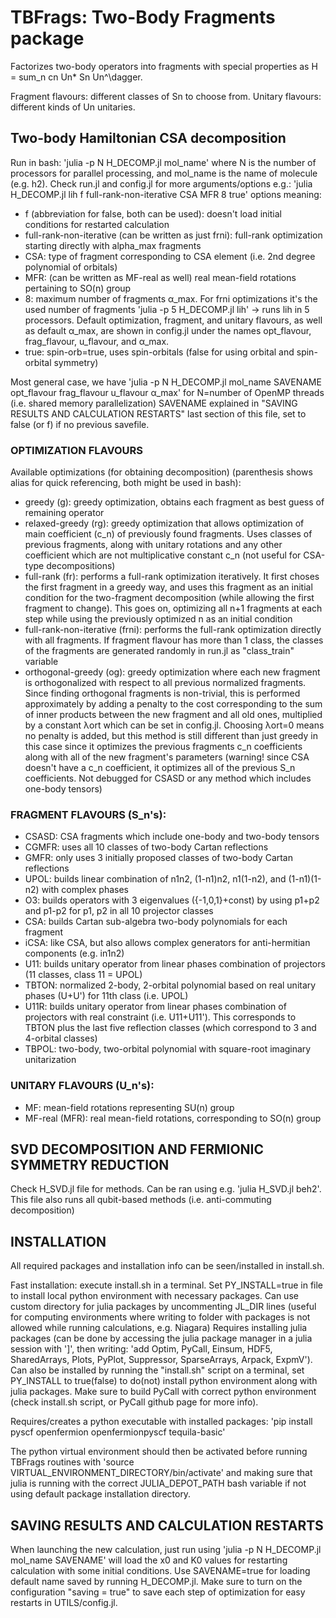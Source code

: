 #  TBFrags: Two-Body Fragments package 

Factorizes two-body operators into fragments with special properties as 
H = sum_n cn Un* Sn Un^\dagger.

Fragment flavours: different classes of Sn to choose from. Unitary flavours: different kinds of Un unitaries. 


## Two-body Hamiltonian CSA decomposition
Run in bash:
'julia -p N H_DECOMP.jl mol_name'
where N is the number of processors for parallel processing, and mol_name is the name of molecule (e.g. h2).
Check run.jl and config.jl for more arguments/options
e.g.:
'julia H_DECOMP.jl lih f full-rank-non-iterative CSA MFR 8 true'
    options meaning:
- f (abbreviation for false, both can be used): doesn't load initial conditions for restarted calculation
- full-rank-non-iterative (can be written as just frni): full-rank optimization starting directly with alpha_max fragments
- CSA: type of fragment corresponding to CSA element (i.e. 2nd degree polynomial of orbitals)
- MFR: (can be written as MF-real as well) real mean-field rotations pertaining to SO(n) group
- 8: maximum number of fragments α_max. For frni optimizations it's the used number of fragments
'julia -p 5 H_DECOMP.jl lih' -> runs lih in 5 processors. Default optimization, fragment, and unitary flavours, as well as default α_max, are shown in config.jl under the names opt_flavour, frag_flavour, u_flavour, and α_max.
- true: spin-orb=true, uses spin-orbitals (false for using orbital and spin-orbital symmetry)

Most general case, we have
'julia -p N H_DECOMP.jl mol_name SAVENAME opt_flavour frag_flavour u_flavour α_max'
for N=number of OpenMP threads (i.e. shared memory parallelization)
SAVENAME explained in "SAVING RESULTS AND CALCULATION RESTARTS" last section of this file, set to false (or f) if no previous savefile.

### OPTIMIZATION FLAVOURS
Available optimizations (for obtaining decomposition) (parenthesis shows alias for quick referencing, both might be used in bash):
- greedy (g): greedy optimization, obtains each fragment as best guess of remaining operator
- relaxed-greedy (rg): greedy optimization that allows optimization of main coefficient (c_n) of previously found fragments. Uses classes of previous fragments, along with unitary rotations and any other coefficient which are not multiplicative constant c_n (not useful for CSA-type decompositions)
- full-rank (fr): performs a full-rank optimization iteratively. It first choses the first fragment in a greedy way, and uses this fragment as an initial condition for the two-fragment decomposition (while allowing the first fragment to change). This goes on, optimizing all n+1 fragments at each step while using the previously optimized n as an initial condition
- full-rank-non-iterative (frni): performs the full-rank optimization directly with all fragments. If fragment flavour has more than 1 class, the classes of the fragments are generated randomly in run.jl as "class_train" variable
- orthogonal-greedy (og): greedy optimization where each new fragment is orthogonalized with respect to all previous normalized fragments. Since finding orthogonal fragments is non-trivial, this is performed approximately by adding a penalty to the cost corresponding to the sum of inner products between the new fragment and all old ones, multiplied by a constant λort which can be set in config.jl. Choosing λort=0 means no penalty is added, but this method is still different than just greedy in this case since it optimizes the previous fragments c_n coefficients along with all of the new fragment's parameters (warning! since CSA doesn't have a c_n coefficient, it optimizes all of the previous S_n coefficients. Not debugged for CSASD or any method which includes one-body tensors)


### FRAGMENT FLAVOURS (S_n's):
- CSASD: CSA fragments which include one-body and two-body tensors
- CGMFR: uses all 10 classes of two-body Cartan reflections
- GMFR: only uses 3 initially proposed classes of two-body Cartan reflections
- UPOL: builds linear combination of n1n2, (1-n1)n2, n1(1-n2), and (1-n1)(1-n2) with complex phases
- O3: builds operators with 3 eigenvalues ({-1,0,1}+const) by using p1+p2 and p1-p2 for p1, p2 in all 10 projector classes
- CSA: builds Cartan sub-algebra two-body polynomials for each fragment
- iCSA: like CSA, but also allows complex generators for anti-hermitian components (e.g. in1n2)
- U11: builds unitary operator from linear phases combination of projectors (11 classes, class 11 = UPOL)
- TBTON: normalized 2-body, 2-orbital polynomial based on real unitary phases (U+U') for 11th class (i.e. UPOL)
- U11R: builds unitary operator from linear phases combination of projectors with real constraint (i.e. U11+U11'). This corresponds to TBTON plus the last five reflection classes (which correspond to 3 and 4-orbital classes)
- TBPOL: two-body, two-orbital polynomial with square-root imaginary unitarization

### UNITARY FLAVOURS (U_n's):
- MF: mean-field rotations representing SU(n) group
- MF-real (MFR): real mean-field rotations, corresponding to SO(n) group


## SVD DECOMPOSITION AND FERMIONIC SYMMETRY REDUCTION
Check H_SVD.jl file for methods. Can be ran using e.g. 'julia H_SVD.jl beh2'. This file also runs all qubit-based methods (i.e. anti-commuting decomposition)
## INSTALLATION
All required packages and installation info can be seen/installed in install.sh.

Fast installation: execute install.sh in a terminal. Set PY_INSTALL=true in file to install local python environment with necessary packages. Can use custom directory for julia packages by uncommenting JL_DIR lines (useful for computing environments where writing to folder with packages is not allowed while running calculations, e.g. Niagara)
Requires installing julia packages (can be done by accessing the julia package manager in a julia session with ']', then writing: 'add Optim, PyCall, Einsum, HDF5, SharedArrays, Plots, PyPlot, Suppressor, SparseArrays, Arpack, ExpmV'). Can also be installed by running the "install.sh" script on a terminal, set PY_INSTALL to true(false) to do(not) install python environment along with julia packages. Make sure to build PyCall with correct python environment (check install.sh script, or PyCall github page for more info).

Requires/creates a python executable with installed packages:
'pip install pyscf openfermion openfermionpyscf tequila-basic'

The python virtual environment should then be activated before running TBFrags routines with
'source VIRTUAL_ENVIRONMENT_DIRECTORY/bin/activate'
and making sure that julia is running with the correct JULIA_DEPOT_PATH bash variable if not using default package installation directory.


## SAVING RESULTS AND CALCULATION RESTARTS
When launching the new calculation, just run using 'julia -p N H_DECOMP.jl mol_name SAVENAME' will load the x0 and K0 values for restarting calculation with some initial conditions. Use SAVENAME=true for loading default name saved by running H_DECOMP.jl. Make sure to turn on the configuration "saving = true" to save each step of optimization for easy restarts in UTILS/config.jl.